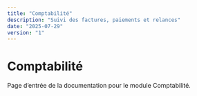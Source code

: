 ```yaml
---
title: "Comptabilité"
description: "Suivi des factures, paiements et relances"
date: "2025-07-29"
version: "1"
---
```


# Comptabilité

Page d’entrée de la documentation pour le module Comptabilité.